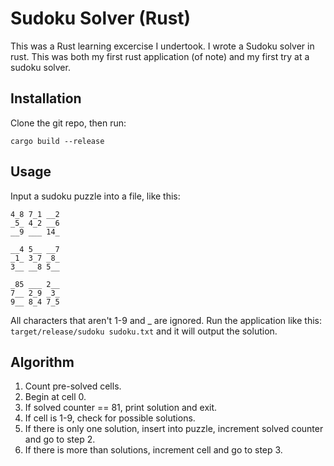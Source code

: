# Sudoku Solver (Rust)

This was a Rust learning excercise I undertook. I wrote a Sudoku solver in rust. This was both my first rust application (of note) and my first try at a sudoku solver.

## Installation

Clone the git repo, then run:

```
cargo build --release
```

## Usage

Input a sudoku puzzle into a file, like this:

```
4_8 7_1 __2
_5_ 4_2 __6
__9 ___ 14_

__4 5__ __7
_1_ 3_7 _8_
3__ __8 5__

_85 ___ 2__
7__ 2_9 _3_
9__ 8_4 7_5
```

All characters that aren't 1-9 and _ are ignored. Run the application like this: 
`target/release/sudoku sudoku.txt` and it will output the solution.

## Algorithm

1. Count pre-solved cells.
2. Begin at cell 0.
3. If solved counter == 81, print solution and exit.
4. If cell is 1-9, check for possible solutions.
5. If there is only one solution, insert into puzzle, increment solved counter and go to step 2.
6. If there is more than solutions, increment cell and go to step 3.
